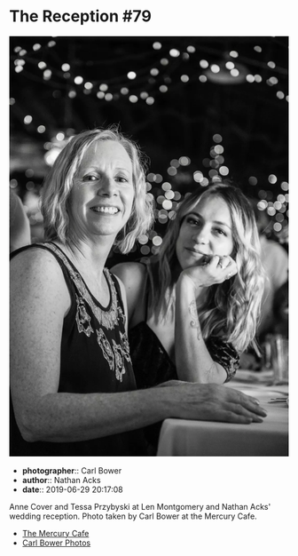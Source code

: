 # The Reception #79

![Anne Cover and Tessa Przybyski](assets/2019-06-29-set-3-the-reception-79.webp)

* **photographer**:: Carl Bower  
* **author**:: Nathan Acks  
* **date**:: 2019-06-29 20:17:08

Anne Cover and Tessa Przybyski at Len Montgomery and Nathan Acks' wedding reception. Photo taken by Carl Bower at the Mercury Cafe.

* [The Mercury Cafe](http://mercurycafe.com)
* [Carl Bower Photos](https://carlbowerphotos.com)
